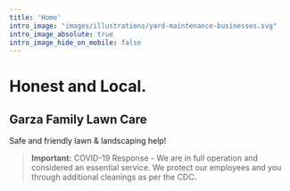 ```yaml
---
title: 'Home'
intro_image: "images/illustrations/yard-maintenance-businesses.svg"
intro_image_absolute: true
intro_image_hide_on_mobile: false
---
```


# Honest and Local.
## Garza Family Lawn Care
Safe and friendly lawn & landscaping help!
> **Important:** COVID-19 Response - We are in full operation and considered an essential service. We protect our employees and you through additional cleanings as per the CDC.
